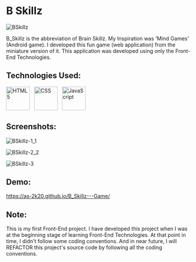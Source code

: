 # B Skillz

![BSkillz](https://user-images.githubusercontent.com/66553883/98466510-143ac780-21f6-11eb-81f8-7adfd9032e0a.png)

B_Skillz is the abbreviation of Brain Skillz. My Inspiration was 'Mind Games' (Android game). I developed this fun game (web application) from the miniature version of it. This application was developed using only the Front-End Technologies.

## Technologies Used:

<a href="https://www.w3schools.com/html/" target="_blank"><img title="HTML 5" height="64" width="64" src="https://cdn.svgporn.com/logos/html-5.svg" /></a>&nbsp;&nbsp;&nbsp;<a href="https://www.w3schools.com/css/" target="_blank"><img title="CSS" height="64" width="64" src="https://cdn.svgporn.com/logos/css-3.svg" /></a>&nbsp;&nbsp;&nbsp;<a href="https://www.javascript.com/" target="_blank"><img title="JavaScript" height="64" width="64" src="https://cdn.svgporn.com/logos/javascript.svg" /></a>

## Screenshots:

![BSkillz-1_1](https://user-images.githubusercontent.com/66553883/98466639-b78bdc80-21f6-11eb-8eee-7c75cabafbae.png)

![BSkillz-2_2](https://user-images.githubusercontent.com/66553883/98466771-a7c0c800-21f7-11eb-9104-84be21f380b1.png)

![BSkillz-3](https://user-images.githubusercontent.com/66553883/98466862-2ddd0e80-21f8-11eb-9b1f-59284be5f87b.png)

## Demo:

https://as-2k20.github.io/B_Skillz---Game/

## Note:

This is my first Front-End project. I have developed this project when I was at the beginning stage of learning Front-End Technologies. At that point in time, I didn't follow some coding conventions. And in near future, I will REFACTOR this project's source code by following all the coding conventions. 
